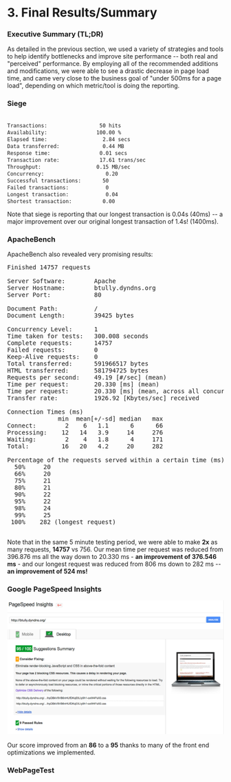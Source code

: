 # 3. Final Results/Summary

### Executive Summary (TL;DR)

As detailed in the previous section, we used a variety of strategies and tools to help identify bottlenecks and improve site performance -- both real and "perceived" performance. By employing all of the recommended additions and modifications, we were able to see a drastic decrease in page load time, and came very close to the business goal of "under 500ms for a page load", depending on which metric/tool is doing the reporting. 



### Siege

<pre><code>
Transactions:		          50 hits
Availability:		         100.00 %
Elapsed time:		           2.84 secs
Data transferred:	           0.44 MB
Response time:		          0.01 secs
Transaction rate:	          17.61 trans/sec
Throughput:		             0.15 MB/sec
Concurrency:		            0.20
Successful transactions:       50
Failed transactions:	        0
Longest transaction:	        0.04
Shortest transaction:	       0.00
</code></pre>

Note that siege is reporting that our longest transaction is 0.04s (40ms) -- a major improvement over our original longest transaction of 1.4s! (1400ms).

### ApacheBench

ApacheBench also revealed very promising results:

<pre>Finished 14757 requests

Server Software:        Apache
Server Hostname:        btully.dyndns.org
Server Port:            80

Document Path:          /
Document Length:        39425 bytes

Concurrency Level:      1
Time taken for tests:   300.008 seconds
Complete requests:      14757
Failed requests:        0
Keep-Alive requests:    0
Total transferred:      591966517 bytes
HTML transferred:       581794725 bytes
Requests per second:    49.19 [#/sec] (mean)
Time per request:       20.330 [ms] (mean)
Time per request:       20.330 [ms] (mean, across all concurrent requests)
Transfer rate:          1926.92 [Kbytes/sec] received

Connection Times (ms)
              min  mean[+/-sd] median   max
Connect:        2    6   1.1      6      66
Processing:    12   14   3.9     14     276
Waiting:        2    4   1.8      4     171
Total:         16   20   4.2     20     282

Percentage of the requests served within a certain time (ms)
  50%     20
  66%     20
  75%     21
  80%     21
  90%     22
  95%     22
  98%     24
  99%     25
 100%    282 (longest request)
 </pre>

Note that in the same 5 minute testing period, we were able to make **2x** as many requests, **14757** vs 756. Our mean time per request was reduced from 396.876 ms all the way down to 20.330 ms - **an improvement of 376.546 ms** - and our longest request was reduced from 806 ms down to 282 ms -- **an improvement of 524 ms!**


### Google PageSpeed Insights

![](images/final-results-pagespeed-insights.png)

Our score improved from an **86** to a **95** thanks to many of the front end optimizations we implemented.


### WebPageTest



